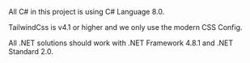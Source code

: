 All C# in this project is using C# Language 8.0.

TailwindCss is v4.1 or higher and we only use the modern CSS Config.

All .NET solutions should work with .NET Framework 4.8.1 and .NET Standard 2.0.
